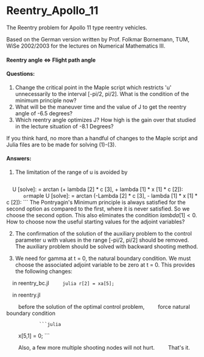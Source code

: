 # Reentry_Apollo_11
The Reentry problem for Apollo 11 type reentry vehicles.

Based on the German version written by Prof. Folkmar Bornemann, TUM, WiSe 2002/2003
for the lectures on Numerical Mathematics III.

#### Reentry angle <=> Flight path angle

#### Questions:
1. Change the critical point in the Maple script which restricts 'u' unnecessarily to the interval [-pi/2, pi/2]. What is the condition of the minimum principle now?
2. What will be the maneuver time and the value of J to get the reentry angle of -6.5 degrees?
3. Which reentry angle optimizes J? How high is the gain over that studied in the lecture situation of -8.1 Degrees?

If you think hard, no more than a handful of changes to the Maple script and Julia files are to be made for solving (1)-(3).

#### Answers:
1. The limitation of the range of u is avoided by
	```maple    
    U [solve]: = arctan (+ lambda [2] * c [3], + lambda [1] * x [1] * c [2]):
    ```
    or
	```maple
	U [solve]: = arctan (-Lambda [2] * c [3], - lambda [1] * x [1] * c [2]):
	```
The Pontryagin's Minimum principle is always satisfied for the second option as compared to the first, where it is never satisfied. So we choose the second option. This also eliminates the condition $lambda[1] < 0$. How to choose now the useful starting values ​​for the adjoint variables?

2. The confirmation of the solution of the auxiliary problem to the control parameter u with values ​​in the range [-pi/2, pi/2] should be removed. The auxiliary problem should be solved with backward shooting method.

3. We need for gamma at t = 0, the natural boundary condition. We must choose the associated adjoint variable to be zero at t = 0. This provides the following changes:

    in reentry_bc.jl
        ```julia
				r[2] = xa[5];
				```

    in reentry.jl

        before the solution of the optimal control problem,
        force natural boundary condition

				```julia
        x[5,1] = 0;
				```

        Also, a few more multiple shooting nodes will not hurt.
       
That's it.
